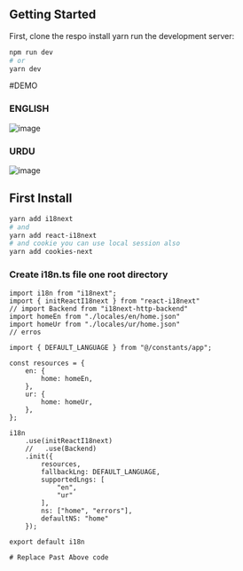 
## Getting Started

First, clone the respo install yarn run the development server:

```bash
npm run dev
# or
yarn dev
```

#DEMO


### ENGLISH
![image](https://github.com/sajjadlaghari/next-js-localization-with-i18n/assets/68752819/5d8967c3-f553-4db2-b5c9-bd134e8764fa)

### URDU

![image](https://github.com/sajjadlaghari/next-js-localization-with-i18n/assets/68752819/9febb38d-2848-4997-a2b3-f9cc3c2c582c)


## First Install

```bash
yarn add i18next
# and
yarn add react-i18next
# and cookie you can use local session also
yarn add cookies-next 
```

### Create i18n.ts file one root directory
```
import i18n from "i18next";
import { initReactI18next } from "react-i18next"
// import Backend from "i18next-http-backend"
import homeEn from "./locales/en/home.json"
import homeUr from "./locales/ur/home.json"
// erros

import { DEFAULT_LANGUAGE } from "@/constants/app";

const resources = {
    en: {
        home: homeEn,
    },
    ur: {
        home: homeUr,
    },
};

i18n
    .use(initReactI18next)
    //   .use(Backend)
    .init({
        resources,
        fallbackLng: DEFAULT_LANGUAGE,
        supportedLngs: [
            "en",
            "ur"
        ],
        ns: ["home", "errors"],
        defaultNS: "home"
    });

export default i18n

# Replace Past Above code
```
